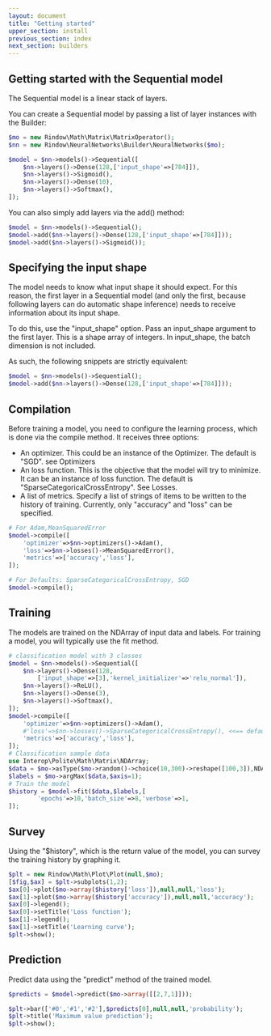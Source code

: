 ```yaml
---
layout: document
title: "Getting started"
upper_section: install
previous_section: index
next_section: builders
---
```


Getting started with the Sequential model
-----------------------------------------

The Sequential model is a linear stack of layers.

You can create a Sequential model by passing a list of layer instances with the Builder:

```php
$mo = new Rindow\Math\Matrix\MatrixOperator();
$nn = new Rindow\NeuralNetworks\Builder\NeuralNetworks($mo);

$model = $nn->models()->Sequential([
    $nn->layers()->Dense(128,['input_shape'=>[784]]),
    $nn->layers()->Sigmoid(),
    $nn->layers()->Dense(10),
    $nn->layers()->Softmax(),
]);
```

You can also simply add layers via the add() method:

```php
$model = $nn->models()->Sequential();
$model->add($nn->layers()->Dense(128,['input_shape'=>[784]]));
$model->add($nn->layers()->Sigmoid());
```

Specifying the input shape
--------------------------
The model needs to know what input shape it should expect.
For this reason, the first layer in a Sequential model (and only the first, because following layers can do automatic shape inference) needs to receive information about its input shape.

To do this, use the "input_shape" option.
Pass an input_shape argument to the first layer. This is a shape array of integers. In input_shape, the batch dimension is not included.

As such, the following snippets are strictly equivalent:

```php
$model = $nn->models()->Sequential();
$model->add($nn->layers()->Dense(128,['input_shape'=>[784]]));
```

Compilation
-----------
Before training a model, you need to configure the learning process, which is done via the compile method. It receives three options:

- An optimizer. This could be an instance of the Optimizer. The default is "SGD". see Optimizers
- An loss function. This is the objective that the model will try to minimize. It can be an instance of loss function. The default is "SparseCategoricalCrossEntropy". See Losses.
- A list of metrics. Specify a list of strings of items to be written to the history of training. Currently, only "accuracy" and "loss" can be specified.

```php
# For Adam,MeanSquaredError
$model->compile([
    'optimizer'=>$nn->optimizers()->Adam(),
    'loss'=>$nn->losses()->MeanSquaredError(),
    'metrics'=>['accuracy','loss'],
]);
```
```php
# For Defaults: SparseCategoricalCrossEntropy, SGD
$model->compile();
```

Training
--------
The models are trained on the NDArray of input data and labels. For training a model, you will typically use the fit method.

```php
# classification model with 3 classes
$model = $nn->models()->Sequential([
    $nn->layers()->Dense(128,
        ['input_shape'=>[3],'kernel_initializer'=>'relu_normal']),
    $nn->layers()->ReLU(),
    $nn->layers()->Dense(3),
    $nn->layers()->Softmax(),
]);
$model->compile([
    'optimizer'=>$nn->optimizers()->Adam(),
    #'loss'=>$nn->losses()->SparseCategoricalCrossEntropy(), <<== default
    'metrics'=>['accuracy','loss'],
]);
# Classification sample data
use Interop\Polite\Math\Matrix\NDArray;
$data = $mo->asType($mo->random()->choice(10,300)->reshape([100,3]),NDArray::float32);
$labels = $mo->argMax($data,$axis=1);
# Train the model
$history = $model->fit($data,$labels,[
        'epochs'=>10,'batch_size'=>8,'verbose'=>1,
]);
```

Survey
------
Using the "$history", which is the return value of the model,
you can survey the training history by graphing it.

```php
$plt = new Rindow\Math\Plot\Plot(null,$mo);
[$fig,$ax] = $plt->subplots(1,2);
$ax[0]->plot($mo->array($history['loss']),null,null,'loss');
$ax[1]->plot($mo->array($history['accuracy']),null,null,'accuracy');
$ax[0]->legend();
$ax[0]->setTitle('Loss function');
$ax[1]->legend();
$ax[1]->setTitle('Learning curve');
$plt->show();
```

Prediction
----------
Predict data using the "predict" method of the trained model.

```php
$predicts = $model->predict($mo->array([[2,7,1]]));

$plt->bar(['#0','#1','#2'],$predicts[0],null,null,'probability');
$plt->title('Maximum value prediction');
$plt->show();
```
